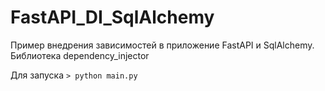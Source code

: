 # FastAPI_DI_SqlAlchemy
Пример внедрения зависимостей в приложение FastAPI и SqlAlchemy. Библиотека dependency_injector

Для запуска ```> python main.py```